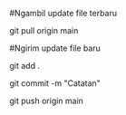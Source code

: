 #Ngambil update file terbaru

git pull origin main


#Ngirim update file baru

git add .

git commit -m "Catatan"

git push origin main

